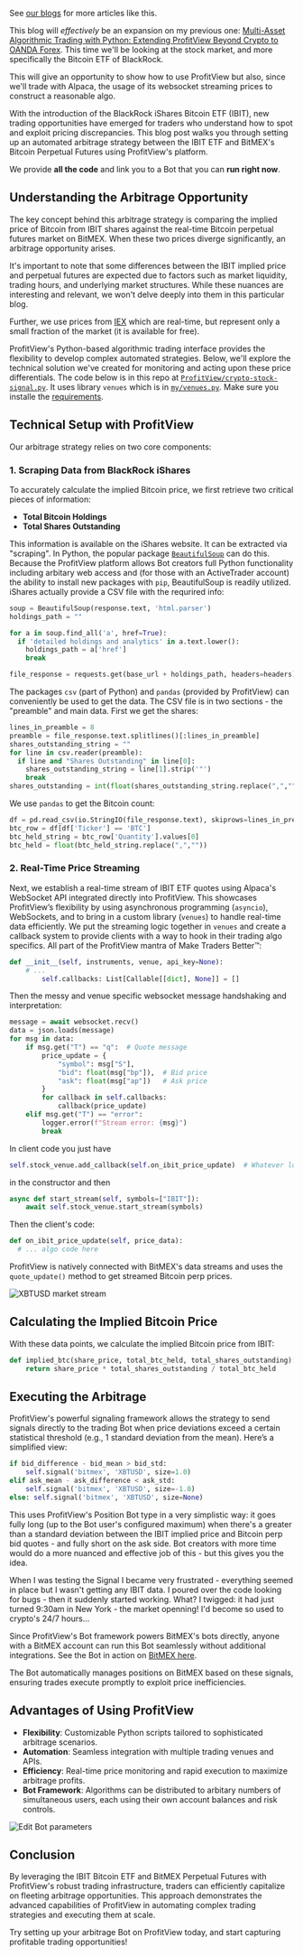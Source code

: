 See [our blogs](https://profitview.net/blog) for more articles like this.

This blog will _effectively_ be an expansion on my previous one: [Multi-Asset Algorithmic Trading with Python: Extending ProfitView Beyond Crypto to OANDA Forex](https://profitview.net/blog/multi-asset-algorithmic-trading-with-python-extending-profitview-beyond-crypto-to-oanda-forex).  This time we'll be looking at the stock market, and more specifically the Bitcoin ETF of BlackRock.

This will give an opportunity to show how to use ProfitView but also, since we'll trade with Alpaca, the usage of its websocket streaming prices to construct a reasonable algo.

With the introduction of the BlackRock iShares Bitcoin ETF (IBIT), new trading opportunities have emerged for traders who understand how to spot and exploit pricing discrepancies. This blog post walks you through setting up an automated arbitrage strategy between the IBIT ETF and BitMEX's Bitcoin Perpetual Futures using ProfitView's platform.

We provide **all the code** and link you to a Bot that you can **run right now**.

## Understanding the Arbitrage Opportunity

The key concept behind this arbitrage strategy is comparing the implied price of Bitcoin from IBIT shares against the real-time Bitcoin perpetual futures market on BitMEX. When these two prices diverge significantly, an arbitrage opportunity arises.

It's important to note that some differences between the IBIT implied price and perpetual futures are expected due to factors such as market liquidity, trading hours, and underlying market structures. While these nuances are interesting and relevant, we won't delve deeply into them in this particular blog.

Further, we use prices from [IEX](https://www.iexexchange.io/) which are real-time, but represent only a small fraction of the market (it is available for free).

ProfitView's Python-based algorithmic trading interface provides the flexibility to develop complex automated strategies. Below, we'll explore the technical solution we've created for monitoring and acting upon these price differentials.  The code below is in this repo at [`ProfitView/crypto-stock-signal.py`](/ProfitView/crypto-stock-signal.py). It uses library `venues` which is in [`my/venues.py`](/my/venues.py).  Make sure you installe the [requirements](/requirements.txt).

## Technical Setup with ProfitView

Our arbitrage strategy relies on two core components:

### 1. Scraping Data from BlackRock iShares

To accurately calculate the implied Bitcoin price, we first retrieve two critical pieces of information:

- **Total Bitcoin Holdings**
- **Total Shares Outstanding**

This information is available on the iShares website. It can be extracted via "scraping".  In Python, the popular package [`BeautifulSoup`](https://pypi.org/project/beautifulsoup4/) can do this.  Because the ProfitView platform allows Bot creators full Python functionality including arbitary web access and (for those with an ActiveTrader account) the ability to install new packages with `pip`, BeautifulSoup is readily utilized.  iShares actually provide a CSV file with the requrired info:
```python
soup = BeautifulSoup(response.text, 'html.parser')
holdings_path = ""

for a in soup.find_all('a', href=True):
  if 'detailed holdings and analytics' in a.text.lower():
    holdings_path = a['href']
    break

file_response = requests.get(base_url + holdings_path, headers=headers)
```

The packages `csv` (part of Python) and `pandas` (provided by ProfitView) can conveniently be used to get the data.
The CSV file is in two sections - the "preamble" and main data.  First we get the shares:

```python
lines_in_preamble = 8
preamble = file_response.text.splitlines()[:lines_in_preamble]
shares_outstanding_string = ""
for line in csv.reader(preamble):
  if line and "Shares Outstanding" in line[0]:
    shares_outstanding_string = line[1].strip('"')
    break
shares_outstanding = int(float(shares_outstanding_string.replace(",","")))
```

We use `pandas` to get the Bitcoin count:

```python	
df = pd.read_csv(io.StringIO(file_response.text), skiprows=lines_in_preamble + 1)
btc_row = df[df['Ticker'] == 'BTC']
btc_held_string = btc_row['Quantity'].values[0]
btc_held = float(btc_held_string.replace(",",""))
```

### 2. Real-Time Price Streaming

Next, we establish a real-time stream of IBIT ETF quotes using Alpaca's WebSocket API integrated directly into ProfitView. This showcases ProfitView’s flexibility by using asynchronous programming (`asyncio`), WebSockets, and to bring in a custom library (`venues`) to handle real-time data efficiently. We put the streaming logic together in `venues` and create a callback system to provide clients with a way to hook in their trading algo specifics.  All part of the ProfitView mantra of Make Traders Better™:
```python
def __init__(self, instruments, venue, api_key=None):
    # ...
		self.callbacks: List[Callable[[dict], None]] = []
```
Then the messy and venue specific websocket message handshaking and interpretation:
```python
message = await websocket.recv()
data = json.loads(message)
for msg in data:
    if msg.get("T") == "q":  # Quote message
        price_update = {
            "symbol": msg["S"],
            "bid": float(msg["bp"]),  # Bid price
            "ask": float(msg["ap"])   # Ask price
        }
        for callback in self.callbacks:
            callback(price_update)
    elif msg.get("T") == "error":
        logger.error(f"Stream error: {msg}")
        break
```
In client code you just have
```python
self.stock_venue.add_callback(self.on_ibit_price_update)  # Whatever local method the client wishes
```
in the constructor and then
```python
async def start_stream(self, symbols=["IBIT"]):
    await self.stock_venue.start_stream(symbols)
```
Then the client's code:
```python
def on_ibit_price_update(self, price_data):
  # ... algo code here
```
ProfitView is natively connected with BitMEX's data streams and uses the `quote_update()` method to get streamed Bitcoin perp prices.

![XBTUSD market stream](/assets/images/xbtusd-market-stream.png)

## Calculating the Implied Bitcoin Price

With these data points, we calculate the implied Bitcoin price from IBIT:

```python
def implied_btc(share_price, total_btc_held, total_shares_outstanding):
    return share_price * total_shares_outstanding / total_btc_held
```

## Executing the Arbitrage

ProfitView's powerful signaling framework allows the strategy to send signals directly to the trading Bot when price deviations exceed a certain statistical threshold (e.g., 1 standard deviation from the mean). Here’s a simplified view:

```python
if bid_difference - bid_mean > bid_std: 
    self.signal('bitmex', 'XBTUSD', size=1.0)
elif ask_mean - ask_difference < ask_std: 
    self.signal('bitmex', 'XBTUSD', size=-1.0)
else: self.signal('bitmex', 'XBTUSD', size=None)
```

This uses ProfitView's Position Bot type in a very simplistic way: it goes fully long (up to the Bot user's configured maximum) when there's a greater than a standard deviation between the IBIT implied price and Bitcoin perp bid quotes - and fully short on the ask side.  Bot creators with more time would do a more nuanced and effective job of this - but this gives you the idea.

When I was testing the Signal I became very frustrated - everything seemed in place but I wasn't getting any IBIT data.  I poured over the code looking for bugs - then it suddenly started working. What? I twigged: it had just turned 9:30am in New York - the market openning!  I'd become so used to crypto's 24/7 hours...

Since ProfitView's Bot framework powers BitMEX's bots directly, anyone with a BitMEX account can run this Bot seamlessly without additional integrations. See the Bot in action on [BitMEX here](https://www.bitmex.com/app/trade/XBTUSD?botId=370ece8a-068a-4ed3-a8ca-13e60ec909ec&action=share).

The Bot automatically manages positions on BitMEX based on these signals, ensuring trades execute promptly to exploit price inefficiencies.

## Advantages of Using ProfitView

- **Flexibility**: Customizable Python scripts tailored to sophisticated arbitrage scenarios.
- **Automation**: Seamless integration with multiple trading venues and APIs.
- **Efficiency**: Real-time price monitoring and rapid execution to maximize arbitrage profits.
- **Bot Framework**: Algorithms can be distributed to arbitary numbers of simultaneous users, each using their own account balances and risk controls.

![Edit Bot parameters](assets/images/edit-bot-parameters.png)

## Conclusion

By leveraging the IBIT Bitcoin ETF and BitMEX Perpetual Futures with ProfitView's robust trading infrastructure, traders can efficiently capitalize on fleeting arbitrage opportunities. This approach demonstrates the advanced capabilities of ProfitView in automating complex trading strategies and executing them at scale.

Try setting up your arbitrage Bot on ProfitView today, and start capturing profitable trading opportunities!